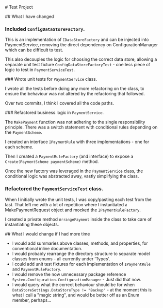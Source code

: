 \# Test Project



\## What I have changed

### Included `ConfigDataStoreFactory`.



This is an implementation of `IDataStoreFactory` and can be injected into PaymentService, removing the direct dependency on ConfigurationManager which can be difficult to test.



This also decouples the logic for choosing the correct data store, allowing a separate unit test fixture `ConfigDataStoreFactoryTest` - one less piece of logic to test in `PaymentServiceTest`.



\### Wrote unit tests for `PaymentService` class.



I wrote all the tests before doing any more refactoring on the class, to ensure the behaviour was not altered by the refactoring that followed. 



Over two commits, I think I covered all the code paths.



\### Refactored business logic in `PaymentService`.



The `MakePayment` function was not adhering to the single responsibility principle. There was a switch statement with conditional rules depending on the `PaymentScheme`.



I created an interface `IPaymentRule` with three implementations - one for each scheme.



Then I created a `PaymentRuleFactory` (and interface) to expose a `Create(PaymentScheme paymentScheme)` method. 



Once the new factory was leveraged in the `PaymentService` class, the conditional logic was abstracted away, vastly simplifying the class.

### Refactored the `PaymentServiceTest` class.



When I initially wrote the unit tests, I was copy/pasting each test from the last. That left me with a lot of repetition where I instantiated a MakePaymentRequest object and mocked the `IPaymentRuleFactory`.



I created a private method `ArrangePayment` inside the class to take care of instantiating these objects.



\## What I would change if I had more time



* I would add summaries above classes, methods, and properties, for conventional inline documentation.
* I would probably rearrange the directory structure to separate model classes from enums - all currently under 'Types'.
* I could add unit test fixtures for each implementation of `IPaymentRule` and `PaymentRuleFactory`.
* I would remove the now unnecessary package reference `System.Configuration.ConfigurationManager` - Just did that now.
* I would query what the correct behaviour should be for when `DataStoreSettings.DataStoreType != "Backup"` - at the moment this is what I call a "magic string", and would be better off as an Enum member, perhaps...
